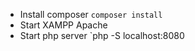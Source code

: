 + Install composer `composer install`  
+ Start XAMPP Apache  
+ Start php server `php -S localhost:8080
